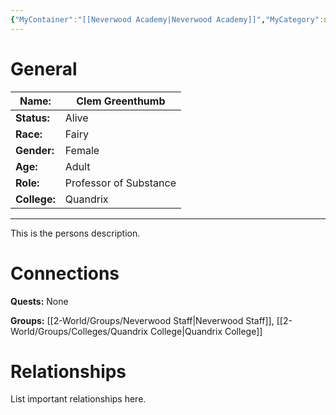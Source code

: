 ```yaml
---
{"MyContainer":"[[Neverwood Academy|Neverwood Academy]]","MyCategory":null,"image":"Template_Person_Placeholder.png","tags":["Category/People"],"obsidianUIMode":"preview","aliases":null,"NoteStatus":"❓","char_status":"Alive","char_race":"Fairy","char_gender":"Female","char_role":"Professor of Substance","char_college":"Quandrix","char_items":null,"char_age":"Adult","parents":null,"children":null,"enemies":null,"allies":null,"siblings":null,"partner":null,"Connected_Quests":[],"Connected_Groups":["[[2-World/Groups/Neverwood Staff.md|Neverwood Staff]]","[[Quandrix College|Quandrix College]]"],"dg-publish":true,"dg-path":"World/People/Clem Greenthumb.md","permalink":"/world/people/clem-greenthumb/","dgPassFrontmatter":true,"updated":"2025-10-02T14:20:44.000+01:00"}
---
```



# General


| Name:        | Clem Greenthumb        |
| ------------ | ---------------------- |
| **Status:**  | Alive                  |
| **Race:**    | Fairy                  |
| **Gender:**  | Female                 |
| **Age:**     | Adult                  |
| **Role:**    | Professor of Substance |
| **College:** | Quandrix               |


---

This is the persons description. 


# Connections


**Quests:** None 

**Groups:** [[2-World/Groups/Neverwood Staff\|Neverwood Staff]], [[2-World/Groups/Colleges/Quandrix College\|Quandrix College]]


# Relationships

List important relationships here. 

